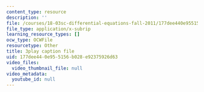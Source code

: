 ```yaml
---
content_type: resource
description: ''
file: /courses/18-03sc-differential-equations-fall-2011/177dee440e955156b028e92375926d63_TxG1iPXznBs.vtt
file_type: application/x-subrip
learning_resource_types: []
ocw_type: OCWFile
resourcetype: Other
title: 3play caption file
uid: 177dee44-0e95-5156-b028-e92375926d63
video_files:
  video_thumbnail_file: null
video_metadata:
  youtube_id: null
---
```

